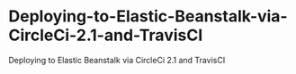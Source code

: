 # Deploying-to-Elastic-Beanstalk-via-CircleCi-2.1-and-TravisCI
Deploying to Elastic Beanstalk via CircleCi 2.1 and TravisCI
